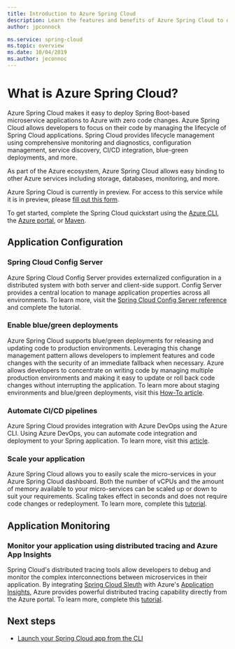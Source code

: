 ```yaml
---
title: Introduction to Azure Spring Cloud
description: Learn the features and benefits of Azure Spring Cloud to deploy and manage Java Spring applications in Azure.
author: jpconnock

ms.service: spring-cloud
ms.topic: overview
ms.date: 10/04/2019
ms.author: jeconnoc
---
```

# What is Azure Spring Cloud?

Azure Spring Cloud makes it easy to deploy Spring Boot-based microservice applications to Azure with zero code changes.  Azure Spring Cloud allows developers to focus on their code by managing the lifecycle of Spring Cloud applications.  Spring Cloud provides lifecycle management using comprehensive monitoring and diagnostics, configuration management, service discovery, CI/CD integration, blue-green deployments, and more.

As part of the Azure ecosystem, Azure Spring Cloud allows easy binding to other Azure services including storage, databases, monitoring, and more.

Azure Spring Cloud is currently in preview.  For access to this service while it is in preview, please [fill out this form](https://forms.office.com/Pages/ResponsePage.aspx?id=v4j5cvGGr0GRqy180BHbR-LA2geqX-ZLhi-Ado1LD3tUNDk2VFpGUzYwVEJNVkhLRlcwNkZFUFZEUS4u
).

To get started, complete the Spring Cloud quickstart using the [Azure CLI](spring-cloud-quickstart-launch-app-cli.md), the [Azure portal](spring-cloud-quickstart-launch-app-portal.md), or [Maven](spring-cloud-quickstart-launch-app-maven.md).

## Application Configuration

### Spring Cloud Config Server

Azure Spring Cloud Config Server provides externalized configuration in a distributed system with both server and client-side support.  Config Server provides a central location to manage application properties across all environments.  To learn more, visit the [Spring Cloud Config Server reference](https://spring.io/projects/spring-cloud-config.md) and complete the tutorial.

### Enable blue/green deployments

Azure Spring Cloud supports blue/green deployments for releasing and updating code to production environments.  Leveraging this change management pattern allows developers to implement features and code changes with the security of an immediate fallback when necessary.  Azure allows developers to concentrate on writing code by managing multiple production environments and making it easy to update or roll back code changes without interrupting the application.  To learn more about staging environments and blue/green deployments, visit this [How-To article](spring-cloud-howto-staging-environment.md).

### Automate CI/CD pipelines

Azure Spring Cloud provides integration with Azure DevOps using the Azure CLI.  Using Azure DevOps, you can automate code integration and deployment to your Spring application.  To learn more, visit this [article](spring-cloud-howto-cicd.md).

### Scale your application

Azure Spring Cloud allows you to easily scale the micro-services in your Azure Spring Cloud dashboard.  Both the number of vCPUs and the amount of memory available to your micro-services can be scaled up or down to suit your requirements.  Scaling takes effect in seconds and does not require code changes or redeployment.  To learn more, complete this [tutorial](spring-cloud-tutorial-scale-manual.md).

## Application Monitoring

### Monitor your application using distributed tracing and Azure App Insights

Spring Cloud's distributed tracing tools allow developers to debug and monitor the complex interconnections between microservices in their application.  By integrating [Spring Cloud Sleuth](https://spring.io/projects/spring-cloud-sleuth) with Azure's [Application Insights](../azure-monitor/insights/insights-overview.md), Azure provides powerful distributed tracing capability directly from the Azure portal.  To learn more, complete this [tutorial](spring-cloud-tutorial-distributed-tracing.md).

## Next steps

- [Launch your Spring Cloud app from the CLI](spring-cloud-quickstart-launch-app-cli.md)
